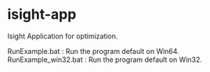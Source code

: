 isight-app
==========

Isight Application for optimization.

RunExample.bat       : Run the program default on Win64.
RunExample_win32.bat : Run the program default on Win32.